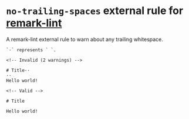 # `no-trailing-spaces` external rule for [remark-lint](https://github.com/wooorm/remark-lint)

A remark-lint external rule to warn about any trailing whitespace.

```
`·` represents ` `.

<!-- Invalid (2 warnings) -->

# Title··
··
Hello world!

<!-- Valid -->

# Title

Hello world!

```
